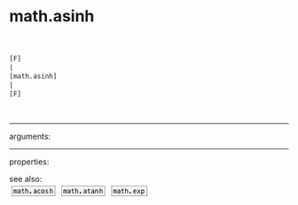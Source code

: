 # math.asinh

```


[F]
|
[math.asinh]
|
[F]

            
```
---
arguments:


---
properties:


see also:<br>
![math.acosh](img/object_math.acosh.png)
![math.atanh](img/object_math.atanh.png)
![math.exp](img/object_math.exp.png)
